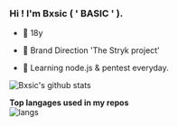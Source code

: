 ### Hi ! I'm Bxsic ( ' BASIC ' ).

- 👤  18y

- 👕  Brand Direction 'The Stryk project'  

- 🌿  Learning node.js & pentest everyday.


![Bxsic's github stats](https://github-readme-stats.vercel.app/api?username=bxsic-fr&show_icons=true&theme=dracula)

**Top langages used in my repos**<br>
![langs](https://github-readme-stats.vercel.app/api/top-langs?username=bxsic-fr&show_icons=true&locale=en&layout=compact&theme=dracula)

